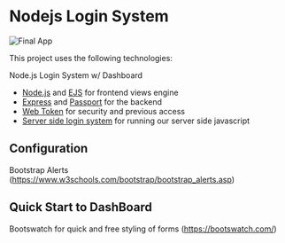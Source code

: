 # Nodejs Login System
![Final App](https://www.derekwebdev.com/gifs/banking.gif)

This project uses the following technologies:

Node.js Login System w/ Dashboard
- [Node.js](https://nodejs.org/en/) and [EJS](https://ejs.co/) for frontend views engine
- [Express](http://expressjs.com/) and [Passport](http://www.passportjs.org/) for the backend
- [Web Token](https://jwt.io/) for security and previous access
- [Server side login system](https://developer.mozilla.org/en-US/docs/Archive/Web/Server-Side_JavaScript/Walkthrough) for running our 
server side javascript

## Configuration

Bootstrap Alerts (https://www.w3schools.com/bootstrap/bootstrap_alerts.asp)

## Quick Start to DashBoard

Bootswatch for quick and free styling of forms (https://bootswatch.com/)
